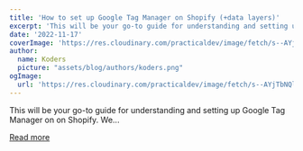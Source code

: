 ```yaml
---
title: 'How to set up Google Tag Manager on Shopify (+data layers)'
excerpt: 'This will be your go-to guide for understanding and setting up Google Tag Manager on on Shopify. We...'
date: '2022-11-17'
coverImage: 'https://res.cloudinary.com/practicaldev/image/fetch/s--AYjTbNQl--/c_imagga_scale,f_auto,fl_progressive,h_420,q_auto,w_1000/https://dev-to-uploads.s3.amazonaws.com/uploads/articles/t1oddlqvu7rek61gtxbu.jpg'
author:
  name: Koders
  picture: "assets/blog/authors/koders.png"
ogImage:
  url: 'https://res.cloudinary.com/practicaldev/image/fetch/s--AYjTbNQl--/c_imagga_scale,f_auto,fl_progressive,h_420,q_auto,w_1000/https://dev-to-uploads.s3.amazonaws.com/uploads/articles/t1oddlqvu7rek61gtxbu.jpg'
---
```


This will be your go-to guide for understanding and setting up Google Tag Manager on on Shopify. We...

[Read more](https://dev.to/ekuplu/how-to-set-up-google-tag-manager-on-shopify-data-layers-16j5)
